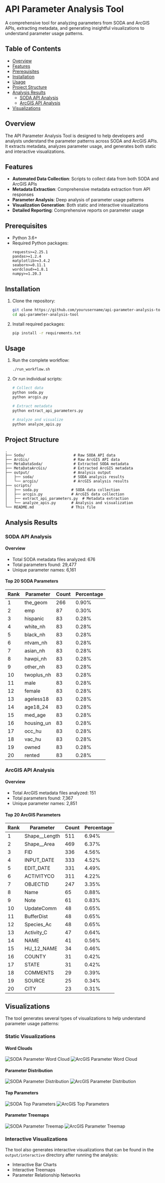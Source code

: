 # API Parameter Analysis Tool

A comprehensive tool for analyzing parameters from SODA and ArcGIS APIs, extracting metadata, and generating insightful visualizations to understand parameter usage patterns.

## Table of Contents

- [Overview](#overview)
- [Features](#features)
- [Prerequisites](#prerequisites)
- [Installation](#installation)
- [Usage](#usage)
- [Project Structure](#project-structure)
- [Analysis Results](#analysis-results)
  - [SODA API Analysis](#soda-api-analysis)
  - [ArcGIS API Analysis](#arcgis-api-analysis)
- [Visualizations](#visualizations)

## Overview

The API Parameter Analysis Tool is designed to help developers and analysts understand the parameter patterns across SODA and ArcGIS APIs. It extracts metadata, analyzes parameter usage, and generates both static and interactive visualizations.

## Features

- **Automated Data Collection**: Scripts to collect data from both SODA and ArcGIS APIs
- **Metadata Extraction**: Comprehensive metadata extraction from API responses
- **Parameter Analysis**: Deep analysis of parameter usage patterns
- **Visualization Generation**: Both static and interactive visualizations
- **Detailed Reporting**: Comprehensive reports on parameter usage

## Prerequisites

- Python 3.6+
- Required Python packages:
  ```
  requests>=2.25.1
  pandas>=1.2.4
  matplotlib>=3.4.2
  seaborn>=0.11.1
  wordcloud>=1.8.1
  numpy>=1.20.3
  ```

## Installation

1. Clone the repository:
   ```bash
   git clone https://github.com/yourusername/api-parameter-analysis-tool.git
   cd api-parameter-analysis-tool
   ```

2. Install required packages:
   ```bash
   pip install -r requirements.txt
   ```

## Usage

1. Run the complete workflow:
   ```bash
   ./run_workflow.sh
   ```

2. Or run individual scripts:
   ```bash
   # Collect data
   python soda.py
   python arcgis.py
   
   # Extract metadata
   python extract_api_parameters.py
   
   # Analyze and visualize
   python analyze_apis.py
   ```

## Project Structure

```
.
├── Soda/                      # Raw SODA API data
├── ArcGis/                    # Raw ArcGIS API data
├── MetaDataSoda/              # Extracted SODA metadata
├── MetaDataArcGis/            # Extracted ArcGIS metadata
├── output/                    # Analysis output
│   ├── soda/                  # SODA analysis results
│   └── arcgis/                # ArcGIS analysis results
├── scripts/
│   ├── soda.py               # SODA data collection
│   ├── arcgis.py             # ArcGIS data collection
│   ├── extract_api_parameters.py  # Metadata extraction
│   └── analyze_apis.py       # Analysis and visualization
└── README.md                 # This file
```

## Analysis Results

### SODA API Analysis

#### Overview
- Total SODA metadata files analyzed: 676
- Total parameters found: 29,477
- Unique parameter names: 6,161

#### Top 20 SODA Parameters
| Rank | Parameter | Count | Percentage |
|------|-----------|-------|------------|
| 1 | the_geom | 266 | 0.90% |
| 2 | emp | 87 | 0.30% |
| 3 | hispanic | 83 | 0.28% |
| 4 | white_nh | 83 | 0.28% |
| 5 | black_nh | 83 | 0.28% |
| 6 | ntvam_nh | 83 | 0.28% |
| 7 | asian_nh | 83 | 0.28% |
| 8 | hawpi_nh | 83 | 0.28% |
| 9 | other_nh | 83 | 0.28% |
| 10 | twoplus_nh | 83 | 0.28% |
| 11 | male | 83 | 0.28% |
| 12 | female | 83 | 0.28% |
| 13 | ageless18 | 83 | 0.28% |
| 14 | age18_24 | 83 | 0.28% |
| 15 | med_age | 83 | 0.28% |
| 16 | housing_un | 83 | 0.28% |
| 17 | occ_hu | 83 | 0.28% |
| 18 | vac_hu | 83 | 0.28% |
| 19 | owned | 83 | 0.28% |
| 20 | rented | 83 | 0.28% |

### ArcGIS API Analysis

#### Overview
- Total ArcGIS metadata files analyzed: 151
- Total parameters found: 7,367
- Unique parameter names: 2,851

#### Top 20 ArcGIS Parameters
| Rank | Parameter | Count | Percentage |
|------|-----------|-------|------------|
| 1 | Shape__Length | 511 | 6.94% |
| 2 | Shape__Area | 469 | 6.37% |
| 3 | FID | 336 | 4.56% |
| 4 | INPUT_DATE | 333 | 4.52% |
| 5 | EDIT_DATE | 331 | 4.49% |
| 6 | ACTIVITYCO | 311 | 4.22% |
| 7 | OBJECTID | 247 | 3.35% |
| 8 | Name | 65 | 0.88% |
| 9 | Note | 61 | 0.83% |
| 10 | UpdateComm | 48 | 0.65% |
| 11 | BufferDist | 48 | 0.65% |
| 12 | Species_Ac | 48 | 0.65% |
| 13 | Activity_C | 47 | 0.64% |
| 14 | NAME | 41 | 0.56% |
| 15 | HU_12_NAME | 34 | 0.46% |
| 16 | COUNTY | 31 | 0.42% |
| 17 | STATE | 31 | 0.42% |
| 18 | COMMENTS | 29 | 0.39% |
| 19 | SOURCE | 25 | 0.34% |
| 20 | CITY | 23 | 0.31% |

## Visualizations

The tool generates several types of visualizations to help understand parameter usage patterns:

### Static Visualizations

#### Word Clouds
![SODA Parameter Word Cloud](example_visuals/soda_parameter_wordcloud.png)
![ArcGIS Parameter Word Cloud](example_visuals/arcgis_parameter_wordcloud.png)

#### Parameter Distribution
![SODA Parameter Distribution](example_visuals/soda_parameter_distribution.png)
![ArcGIS Parameter Distribution](example_visuals/arcgis_parameter_distribution.png)

#### Top Parameters
![SODA Top Parameters](example_visuals/soda_top_parameters.png)
![ArcGIS Top Parameters](example_visuals/arcgis_top_parameters.png)

#### Parameter Treemaps
![SODA Parameter Treemap](example_visuals/soda_parameter_treemap.png)
![ArcGIS Parameter Treemap](example_visuals/arcgis_parameter_treemap.png)

### Interactive Visualizations

The tool also generates interactive visualizations that can be found in the `output/interactive` directory after running the analysis:

- Interactive Bar Charts
- Interactive Treemaps
- Parameter Relationship Networks 